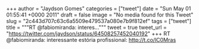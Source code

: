 
+++
author = "Jaydson Gomes"
categories = ["tweet"]
date = "Sun May 01 01:55:41 +0000 2011"
draft = false
image = "No media found for this Tweet"
slug = "2c443d707c63c6a5509e479537a080e7b9f812ef"
tags = ["tweet"]
title = """RT @fabiomiranda: interes..."""
tweet = true
tweet_url = "https://twitter.com/jaydson/status/64508257452040192"
+++
RT @fabiomiranda: interessante estória profissional: http://t.co/lC0Mras
